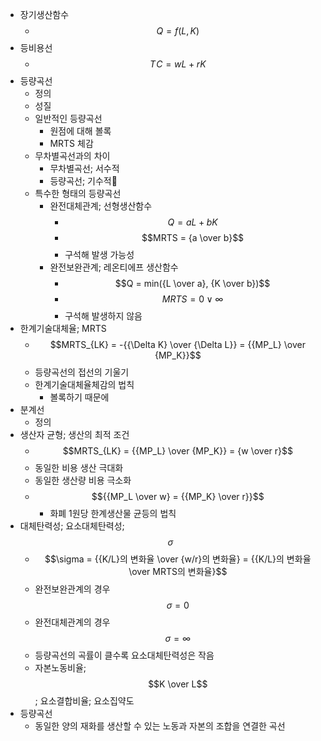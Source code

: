 - 장기생산함수
	- $$Q=f(L, K)$$
- 등비용선
	- $$T\!C=wL+rK$$
- 등량곡선
	- 정의
	- 성질
	- 일반적인 등량곡선
		- 원점에 대해 볼록
		- MRTS 체감
	- 무차별곡선과의 차이
		- 무차별곡선; 서수적
		- 등량곡선; 기수적
	- 특수한 형태의 등량곡선
		- 완전대체관계; 선형생산함수
			- $$Q = aL + bK$$
			- $$MRTS = {a \over b}$$
			- 구석해 발생 가능성
		- 완전보완관계; 레온티에프 생산함수
			- $$Q = min({L \over a}, {K \over b})$$
			- $$MRTS = 0 \lor \infty$$
			- 구석해 발생하지 않음
- 한계기술대체율; MRTS
	- $$MRTS_{LK} = -{{\Delta K} \over {\Delta L}} = {{MP_L} \over {MP_K}}$$
	- 등량곡선의 접선의 기울기
	- 한계기술대체율체감의 법칙
		- 볼록하기 때문에
- 분계선
	- 정의
- 생산자 균형; 생산의 최적 조건
	- $$MRTS_{LK} = {{MP_L} \over {MP_K}} = {w \over r}$$
	- 동일한 비용 생산 극대화
	- 동일한 생산량 비용 극소화
	- $${{MP_L \over w} = {{MP_K} \over r}}$$
		- 화폐 1원당 한계생산물 균등의 법칙
- 대체탄력성; 요소대체탄력성; $$\sigma$$
	- $$\sigma = {{K/L}의 변화율 \over {w/r}의 변화율} = {{K/L}의 변화율 \over MRTS의 변화율}$$
	- 완전보완관계의 경우 $$\sigma = 0$$
	- 완전대체관계의 경우 $$\sigma = \infty$$
	- 등량곡선의 곡률이 클수록 요소대체탄력성은 작음
	- 자본노동비율; $$K \over L$$; 요소결합비율; 요소집약도
- 등량곡선
	- 동일한 양의 재화를 생산할 수 있는 노동과 자본의 조합을 연결한 곡선
